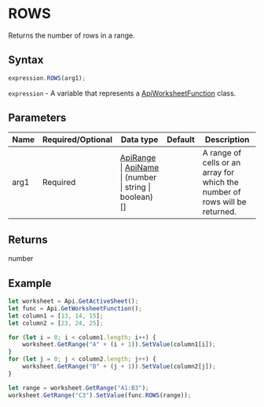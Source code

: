 # ROWS

Returns the number of rows in a range.

## Syntax

```javascript
expression.ROWS(arg1);
```

`expression` - A variable that represents a [ApiWorksheetFunction](../ApiWorksheetFunction.md) class.

## Parameters

| **Name** | **Required/Optional** | **Data type** | **Default** | **Description** |
| ------------- | ------------- | ------------- | ------------- | ------------- |
| arg1 | Required | [ApiRange](../../ApiRange/ApiRange.md) \| [ApiName](../../ApiName/ApiName.md) \| (number \| string \| boolean)[] |  | A range of cells or an array for which the number of rows will be returned. |

## Returns

number

## Example



```javascript editor-
let worksheet = Api.GetActiveSheet();
let func = Api.GetWorksheetFunction();
let column1 = [13, 14, 15];
let column2 = [23, 24, 25];

for (let i = 0; i < column1.length; i++) {
    worksheet.GetRange("A" + (i + 1)).SetValue(column1[i]);
}
for (let j = 0; j < column2.length; j++) {
    worksheet.GetRange("B" + (j + 1)).SetValue(column2[j]);
}

let range = worksheet.GetRange("A1:B3");
worksheet.GetRange("C3").SetValue(func.ROWS(range));
```
